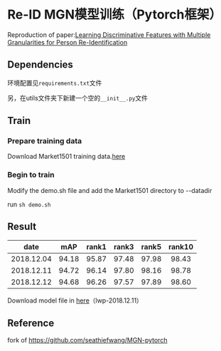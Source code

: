 # Re-ID MGN模型训练（Pytorch框架）
Reproduction of paper:[Learning Discriminative Features with Multiple Granularities for Person Re-Identification](https://arxiv.org/abs/1804.01438v1)

## Dependencies

环境配置见`requirements.txt`文件

另，在utils文件夹下新建一个空的`__init__.py`文件

## Train

### Prepare training data

Download Market1501 training data.[here](http://www.liangzheng.org/Project/project_reid.html)

### Begin to train

Modify the demo.sh file and add the Market1501 directory to --datadir

run `sh demo.sh`

##  Result

| date | mAP | rank1 | rank3 | rank5 | rank10 |
| :------: | :------: | :------: | :------: | :------: | :------: |
|2018.12.04| 94.18 | 95.87 | 97.48 | 97.98 | 98.43 |
|2018.12.11| 94.72 | 96.14 | 97.80 | 98.16 | 98.78 |
|2018.12.12| 94.68 | 96.26 | 97.57 | 97.89 | 98.60 |

Download model file in [here](https://drive.google.com/open?id=1OG37yTbLVgPMi1N1aDySyhJMp5kWMHBm)（lwp-2018.12.11）

## Reference

fork of https://github.com/seathiefwang/MGN-pytorch
